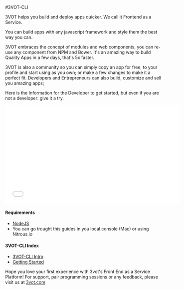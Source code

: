 #3VOT-CLI

3VOT helps you build and deploy apps quicker. We call it Frontend as a Service.

You can build apps with any javascript framework and style them the best way you can. 

3VOT embraces the concept of modules and web components, you can re-use any component from NPM and Bower. It's an amazing way to build Quality Apps in a few days, that's 5x faster.

3VOT is also a community so you can simply copy an app for free, to your profile and start using as you own; or make a few changes to make it a perfect fit. Developers and Entrepreneurs can also build, customize and sell you amazing apps;

Here is the Information for the Developer to get started, but even if you are not a developer: give it a try.


<iframe width="560" height="315" src="//www.youtube.com/embed/Tcf_FBbIRpM?rel=0" frameborder="0" allowfullscreen></iframe>

#### Requirements

- [NodeJS](http://nodejs.org/)
- You can go trought this guides in you local console (Mac) or using Nitrous.io 


#### 3VOT-CLI Index

- [3VOT-CLI Intro](https://github.com/3vot/3vot-cli/blob/master/readme.md)
- [Getting Started](https://github.com/3vot/3vot-cli/blob/master/gettingStarted.md)

Hope you love your first experience with 3vot's Front End as a Service Platform!
For support, pair programming sessions or any feedback, please visit us at [3vot.com](http://3vot.com/)
